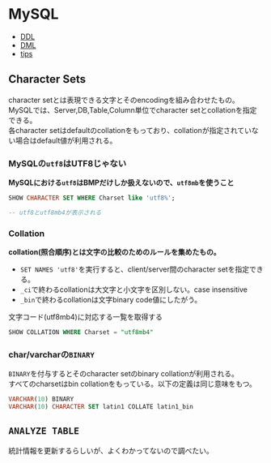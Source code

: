 # MySQL

* [DDL](./ddl.md)
* [DML](./dml.md)  
* [tips](./tips.md)

## Character Sets

character setとは表現できる文字とそのencodingを組み合わせたもの。  
MySQLでは、Server,DB,Table,Column単位でcharacter setとcollationを指定できる。  
各character setはdefaultのcollationをもっており、collationが指定されていない場合はdefault値が利用される。


### MySQLの`utf8`はUTF8じゃない

**MySQLにおける`utf8`はBMPだけしか扱えないので、`utf8mb`を使うこと**

```sql
SHOW CHARACTER SET WHERE Charset like 'utf8%';

-- utf8とutf8mb4が表示される
```

### Collation

**collation(照合順序)とは文字の比較のためのルールを集めたもの。**

* `SET NAMES 'utf8'`を実行すると、client/server間のcharacter setを指定できる。
* `_ci`で終わるcollationは大文字と小文字を区別しない。case insensitive
* `_bin`で終わるcollationは文字binary code値にしたがう。


文字コード(utf8mb4)に対応する一覧を取得する
```sql
SHOW COLLATION WHERE Charset = "utf8mb4"
```


### char/varcharの`BINARY` 

`BINARY`を付与するとそのcharacter setのbinary collationが利用される。  
すべてのcharsetはbin collationをもっている。以下の定義は同じ意味をもつ。

```sql
VARCHAR(10) BINARY
VARCHAR(10) CHARACTER SET latin1 COLLATE latin1_bin
```

## `ANALYZE TABLE`

統計情報を更新するらしいが、よくわかってないので調べたい。
